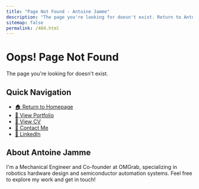 ```yaml
---
title: "Page Not Found - Antoine Jamme"
description: "The page you're looking for doesn't exist. Return to Antoine Jamme's homepage to explore his portfolio, CV, and contact information."
sitemap: false
permalink: /404.html
---
```


# Oops! Page Not Found

The page you're looking for doesn't exist. 

## Quick Navigation

- [🏠 Return to Homepage](/)
- [💼 View Portfolio](/portfolio/)
- [📄 View CV](/cv/)
- [📧 Contact Me](mailto:antoinejamme@mail.com)
- [💼 LinkedIn](https://www.linkedin.com/in/antoine-jamme/)

## About Antoine Jamme

I'm a Mechanical Engineer and Co-founder at OMGrab, specializing in robotics hardware design and semiconductor automation systems. Feel free to explore my work and get in touch!
